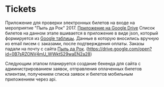 # Tickets
Приложение для проверки электронных билетов на входе на мероприятие "Пыль да Рок" 2017. 
[Приложение на Google Drive](https://drive.google.com/file/d/0B7sRZONV4mU_ckdtaDlmU0h1RFU/view?usp=sharing)
Список билетов на данном этапе вшивается в приложение в виде json, который формируется из [Google таблицы](https://docs.google.com/spreadsheets/d/1ryts8xf4MW8d2NgDlJ2N0gSSgCrV6vDHZ9ARzbGAveE/edit?usp=sharing). Данные в которую вносились вручную из email писем с  заказами, после подтверждения оплаты.
Заказы падали на почту с сайта [Пыль да Рок](http://пыль-да-рок.рф).
(https://drive.google.com/open?id=0B7sRZONV4mU_WWktS29waEN2a28)

Следующим этапом планируется создание бекенда для сайта с администрированием заявок, отправления оплаченных билетов клиентам, получением списка заявок и билетов мобильным приложением через api. 
